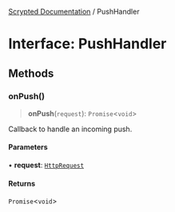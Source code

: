 [Scrypted Documentation](../globals.md) / PushHandler

# Interface: PushHandler

## Methods

### onPush()

> **onPush**(`request`): `Promise`\<`void`\>

Callback to handle an incoming push.

#### Parameters

• **request**: [`HttpRequest`](HttpRequest.md)

#### Returns

`Promise`\<`void`\>

